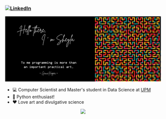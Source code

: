 
<h3> 
    &#8203;&#8203;
    <a href="https://www.linkedin.com/in/sheyls/">
        <img width="20px" src="https://simpleicons.now.sh/linkedin/4c5861" alt="LinkedIn" />
    </a>
</h3>

<img src="https://raw.githubusercontent.com/sheyls/sheyls/master/resources/banner.png" alt="Hello world">


- 💻 Computer Scientist and Master's student in Data Science at [UPM](https://www.upm.es/)
- 🐍 Python enthusiast!
- ❤️ Love art and divulgative science

<p align="center">
    <a href="https://skillicons.dev">
        <img src="https://skillicons.dev/icons?i=python,linux,bash,r,cs,c,php" />
    </a>
</p>


